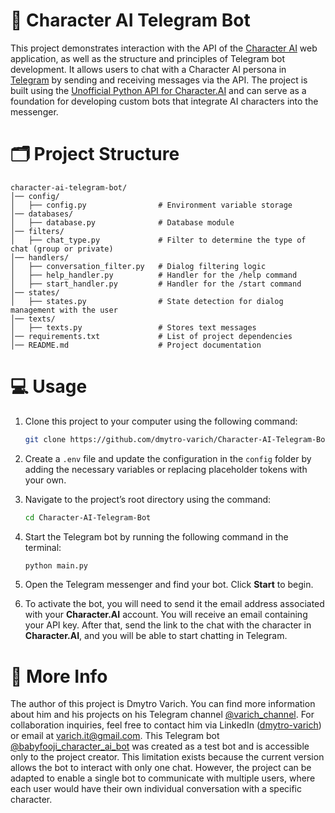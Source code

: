 # 👾 Character AI Telegram Bot
This project demonstrates interaction with the API of the [Character AI](https://character.ai/) web application, as well as the structure and principles of Telegram bot development. It allows users to chat with a Character AI persona in [Telegram](https://web.telegram.org/) by sending and receiving messages via the API. The project is built using the [Unofficial Python API for Character.AI](https://github.com/kramcat/CharacterAI) and can serve as a foundation for developing custom bots that integrate AI characters into the messenger.

# 🗂️ Project Structure 
```
character-ai-telegram-bot/
│── config/ 
│   ├── config.py                # Environment variable storage
│── databases/ 
│   ├── database.py              # Database module
│── filters/ 
│   ├── chat_type.py             # Filter to determine the type of chat (group or private)
│── handlers/   
│   ├── conversation_filter.py   # Dialog filtering logic
│   ├── help_handler.py          # Handler for the /help command
│   ├── start_handler.py         # Handler for the /start command
│── states/ 
│   ├── states.py                # State detection for dialog management with the user
│── texts/ 
│   ├── texts.py                 # Stores text messages
│── requirements.txt             # List of project dependencies      
│── README.md                    # Project documentation
```

# 💻 Usage
1. Clone this project to your computer using the following command:  
   ```bash
   git clone https://github.com/dmytro-varich/Character-AI-Telegram-Bot.git
   ```  

2. Create a `.env` file and update the configuration in the `config` folder by adding the necessary variables or replacing placeholder tokens with your own.  

3. Navigate to the project’s root directory using the command:  
   ```bash
   cd Character-AI-Telegram-Bot
   ```  

4. Start the Telegram bot by running the following command in the terminal:  
   ```bash
   python main.py
   ```  

5. Open the Telegram messenger and find your bot. Click **Start** to begin.  

6. To activate the bot, you will need to send it the email address associated with your **Character.AI** account. You will receive an email containing your API key. After that, send the link to the chat with the character in **Character.AI**, and you will be able to start chatting in Telegram.

# 📌 More Info
The author of this project is Dmytro Varich. You can find more information about him and his projects on his Telegram channel [@varich_channel](https://t.me/varich_channel). For collaboration inquiries, feel free to contact him via LinkedIn ([dmytro-varich](https://www.linkedin.com/in/dmytro-varich/)) or email at varich.it@gmail.com.
This Telegram bot [@babyfooji_character_ai_bot](https://t.me/babyfooji_character_ai_bot) was created as a test bot and is accessible only to the project creator. This limitation exists because the current version allows the bot to interact with only one chat. However, the project can be adapted to enable a single bot to communicate with multiple users, where each user would have their own individual conversation with a specific character.
